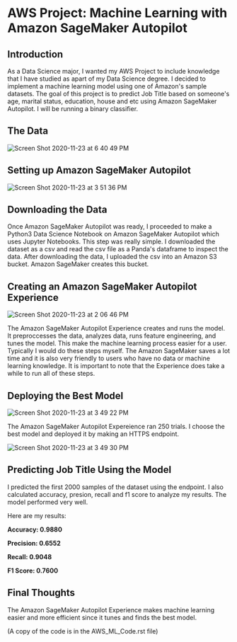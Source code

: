 # AWS Project: Machine Learning with Amazon SageMaker Autopilot

## Introduction
As a Data Science major, I wanted my AWS Project to include knowledge that I have studied as apart of my Data Science degree. I decided to implement a machine learning model using one of Amazon's sample datasets. The goal of this project is to predict Job Title based on someone's age, marital status, education, house and etc using Amazon SageMaker Autopilot. I will be running a binary classifier.

## The Data

![Screen Shot 2020-11-23 at 6 40 49 PM](https://user-images.githubusercontent.com/38742519/100039715-a926ee80-2dba-11eb-9c8e-71676e535458.png)

## Setting up Amazon SageMaker Autopilot

![Screen Shot 2020-11-23 at 3 51 36 PM](https://user-images.githubusercontent.com/38742519/100040251-bf817a00-2dbb-11eb-9a9b-0230e28eeb5b.png)

## Downloading the Data

Once Amazon SageMaker Autopilot was ready, I proceeded to make a Python3 Data Science Notebook on Amazon SageMaker Autopilot which uses Jupyter Notebooks. This step was really simple. I downloaded the dataset as a csv and read the csv file as a Panda's dataframe to inspect the data. After downloading the data, I uploaded the csv into an Amazon S3 bucket. Amazon SageMaker creates this bucket.

## Creating an Amazon SageMaker Autopilot Experience

![Screen Shot 2020-11-23 at 2 06 46 PM](https://user-images.githubusercontent.com/38742519/100041293-e771dd00-2dbd-11eb-891d-60d3607527aa.png)

The Amazon SageMaker Autopilot Experience creates and runs the model. It preproccesses the data, analyzes data, runs feature engineering, and tunes the model. This make the machine learning process easier for a user. Typically I would do these steps myself. The Amazon SageMaker saves a lot time and it is also very friendly to users who have no data or machine learning knowledge. It is important to note that the Experience does take a while to run all of these steps.

## Deploying the Best Model

![Screen Shot 2020-11-23 at 3 49 22 PM](https://user-images.githubusercontent.com/38742519/100046607-5a328680-2dc5-11eb-9fca-1baf822860ee.png)

The Amazon SageMaker Autopilot Expereience ran 250 trials. I choose the best model and deployed it by making an HTTPS endpoint.

![Screen Shot 2020-11-23 at 3 49 30 PM](https://user-images.githubusercontent.com/38742519/100046935-2310a500-2dc6-11eb-8907-d091f92dac66.png)

## Predicting Job Title Using the Model

I predicted the first 2000 samples of the dataset using the endpoint. I also calculated accuracy, presion, recall and f1 score to analyze my results. The model performed very well.

Here are my results:

**Accuracy: 0.9880**

**Precision: 0.6552**

**Recall: 0.9048**

**F1 Score: 0.7600**

## Final Thoughts

The Amazon SageMaker Autopilot Experience makes machine learning easier and more efficient since it tunes and finds the best model. 

(A copy of the code is in the AWS_ML_Code.rst file)
